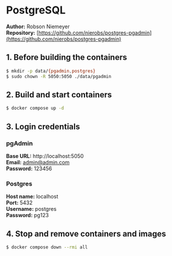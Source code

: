 # PostgreSQL

**Author:** Robson Niemeyer  
**Repository:** [https://github.com/nierobs/postgres-pgadmin](https://github.com/nierobs/postgres-pgadmin)

## 1. Before building the containers

```bash
$ mkdir -p data/{pgadmin,postgres}
$ sudo chown -R 5050:5050 ./data/pgadmin
```

## 2. Build and start containers

```bash
$ docker compose up -d
```

## 3. Login credentials

### pgAdmin

**Base URL:** http://localhost:5050  
**Email:** admin@admin.com  
**Password:** 123456

### Postgres

**Host name:** localhost  
**Port:** 5432  
**Username:** postgres  
**Password:** pg123

## 4. Stop and remove containers and images

```bash
$ docker compose down --rmi all
```
